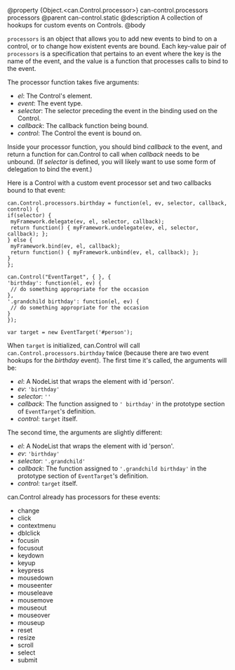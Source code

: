 @property {Object.<can.Control.processor>} can-control.processors processors
@parent can-control.static
@description A collection of hookups for custom events on Controls.
@body

`processors` is an object that allows you to add new events to bind
to on a control, or to change how existent events are bound. Each
key-value pair of `processors` is a specification that pertains to
an event where the key is the name of the event, and the value is
a function that processes calls to bind to the event.

The processor function takes five arguments:

- _el_: The Control's element.
- _event_: The event type.
- _selector_: The selector preceding the event in the binding used on the Control.
- _callback_: The callback function being bound.
- _control_: The Control the event is bound on.

Inside your processor function, you should bind _callback_ to the event, and
return a function for can.Control to call when _callback_ needs to be unbound.
(If _selector_ is defined, you will likely want to use some form of delegation
to bind the event.)

Here is a Control with a custom event processor set and two callbacks bound
to that event:

	can.Control.processors.birthday = function(el, ev, selector, callback, control) {
	if(selector) {
	 myFramework.delegate(ev, el, selector, callback);
	 return function() { myFramework.undelegate(ev, el, selector, callback); };
	} else {
	 myFramework.bind(ev, el, callback);
	 return function() { myFramework.unbind(ev, el, callback); };
	}
	};

	can.Control("EventTarget", { }, {
	'birthday': function(el, ev) {
	 // do something appropriate for the occasion
	},
	'.grandchild birthday': function(el, ev) {
	 // do something appropriate for the occasion
	}
	});

	var target = new EventTarget('#person');

When `target` is initialized, can.Control will call `can.Control.processors.birthday`
twice (because there are two event hookups for the _birthday_ event). The first
time it's called, the arguments will be:

- _el_: A NodeList that wraps the element with id 'person'.
- _ev_: `'birthday'`
- _selector_: `''`
- _callback_: The function assigned to `' birthday'` in the prototype section of `EventTarget`'s
definition.
- _control_: `target` itself.

The second time, the arguments are slightly different:

- _el_: A NodeList that wraps the element with id 'person'.
- _ev_: `'birthday'`
- _selector_: `'.grandchild'`
- _callback_: The function assigned to `'.grandchild birthday'` in the prototype section of `EventTarget`'s
definition.
- _control_: `target` itself.

can.Control already has processors for these events:

- change
- click
- contextmenu
- dblclick
- focusin
- focusout
- keydown
- keyup
- keypress
- mousedown
- mouseenter
- mouseleave
- mousemove
- mouseout
- mouseover
- mouseup
- reset
- resize
- scroll
- select
- submit
